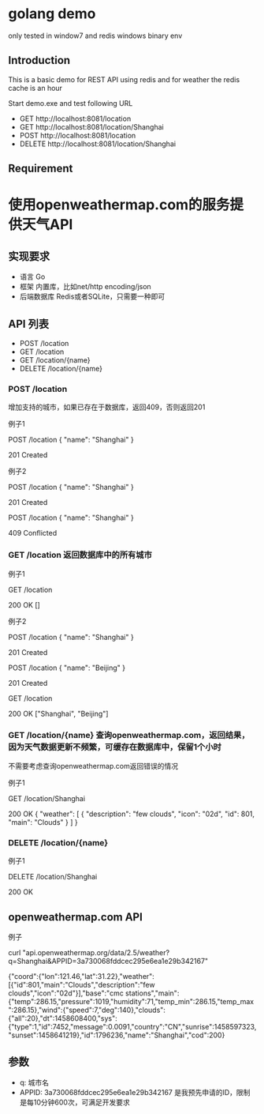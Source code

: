 # golang demo
only tested in window7 and redis windows binary env

## Introduction
This is a basic demo for REST API using redis and for weather the redis cache is an hour

Start demo.exe and test following URL
* GET http://localhost:8081/location
* GET http://localhost:8081/location/Shanghai
* POST http://localhost:8081/location
* DELETE http://localhost:8081/location/Shanghai

## Requirement
# 使用openweathermap.com的服务提供天气API

## 实现要求

* 语言 Go
* 框架 内置库，比如net/http encoding/json
* 后端数据库 Redis或者SQLite，只需要一种即可

## API 列表

* POST /location
* GET /location
* GET /location/{name}
* DELETE /location/{name}

### POST /location

增加支持的城市，如果已存在于数据库，返回409，否则返回201

例子1 

POST /location
{ "name": "Shanghai" }

201 Created

例子2

POST /location
{ "name": "Shanghai" }

201 Created

POST /location
{ "name": "Shanghai" }

409 Conflicted

### GET /location 返回数据库中的所有城市

例子1 

GET /location

200 OK
[]

例子2

POST /location
{ "name": "Shanghai" }

201 Created

POST /location
{ "name": "Beijing" }

201 Created

GET /location

200 OK
["Shanghai", "Beijing"]


### GET /location/{name} 查询openweathermap.com，返回结果，因为天气数据更新不频繁，可缓存在数据库中，保留1个小时
不需要考虑查询openweathermap.com返回错误的情况

例子1

GET /location/Shanghai

200 OK
{
    "weather": [
        {
            "description": "few clouds",
            "icon": "02d",
            "id": 801,
            "main": "Clouds"
        }
    ]
}

### DELETE /location/{name}

例子1

DELETE /location/Shanghai

200 OK

## openweathermap.com API

例子

curl "api.openweathermap.org/data/2.5/weather?q=Shanghai&APPID=3a730068fddcec295e6ea1e29b342167"

{"coord":{"lon":121.46,"lat":31.22},"weather":[{"id":801,"main":"Clouds","description":"few clouds","icon":"02d"}],"base":"cmc stations","main":{"temp":286.15,"pressure":1019,"humidity":71,"temp_min":286.15,"temp_max":286.15},"wind":{"speed":7,"deg":140},"clouds":{"all":20},"dt":1458608400,"sys":{"type":1,"id":7452,"message":0.0091,"country":"CN","sunrise":1458597323,"sunset":1458641219},"id":1796236,"name":"Shanghai","cod":200}

## 参数

* q: 城市名
* APPID: 3a730068fddcec295e6ea1e29b342167 是我预先申请的ID，限制是每10分钟600次，可满足开发要求
